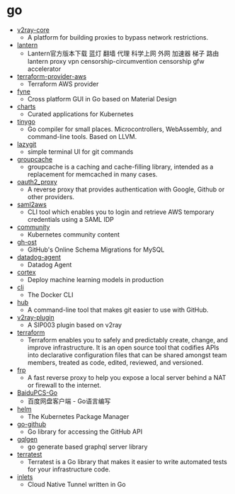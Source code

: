 # go
- [v2ray-core](https://github.com/v2ray/v2ray-core)
  - A platform for building proxies to bypass network restrictions.
- [lantern](https://github.com/getlantern/lantern)
  - Lantern官方版本下载 蓝灯 翻墙 代理 科学上网 外网 加速器 梯子 路由 lantern proxy vpn censorship-circumvention censorship gfw accelerator
- [terraform-provider-aws](https://github.com/terraform-providers/terraform-provider-aws)
  - Terraform AWS provider
- [fyne](https://github.com/fyne-io/fyne)
  - Cross platform GUI in Go based on Material Design
- [charts](https://github.com/helm/charts)
  - Curated applications for Kubernetes
- [tinygo](https://github.com/tinygo-org/tinygo)
  - Go compiler for small places. Microcontrollers, WebAssembly, and command-line tools. Based on LLVM.
- [lazygit](https://github.com/jesseduffield/lazygit)
  - simple terminal UI for git commands
- [groupcache](https://github.com/golang/groupcache)
  - groupcache is a caching and cache-filling library, intended as a replacement for memcached in many cases.
- [oauth2_proxy](https://github.com/pusher/oauth2_proxy)
  - A reverse proxy that provides authentication with Google, Github or other providers.
- [saml2aws](https://github.com/Versent/saml2aws)
  - CLI tool which enables you to login and retrieve AWS temporary credentials using a SAML IDP
- [community](https://github.com/kubernetes/community)
  - Kubernetes community content
- [gh-ost](https://github.com/github/gh-ost)
  - GitHub's Online Schema Migrations for MySQL
- [datadog-agent](https://github.com/DataDog/datadog-agent)
  - Datadog Agent
- [cortex](https://github.com/cortexlabs/cortex)
  - Deploy machine learning models in production
- [cli](https://github.com/docker/cli)
  - The Docker CLI
- [hub](https://github.com/github/hub)
  - A command-line tool that makes git easier to use with GitHub.
- [v2ray-plugin](https://github.com/shadowsocks/v2ray-plugin)
  - A SIP003 plugin based on v2ray
- [terraform](https://github.com/hashicorp/terraform)
  - Terraform enables you to safely and predictably create, change, and improve infrastructure. It is an open source tool that codifies APIs into declarative configuration files that can be shared amongst team members, treated as code, edited, reviewed, and versioned.
- [frp](https://github.com/fatedier/frp)
  - A fast reverse proxy to help you expose a local server behind a NAT or firewall to the internet.
- [BaiduPCS-Go](https://github.com/iikira/BaiduPCS-Go)
  - 百度网盘客户端 - Go语言编写
- [helm](https://github.com/helm/helm)
  - The Kubernetes Package Manager
- [go-github](https://github.com/google/go-github)
  - Go library for accessing the GitHub API
- [gqlgen](https://github.com/99designs/gqlgen)
  - go generate based graphql server library
- [terratest](https://github.com/gruntwork-io/terratest)
  - Terratest is a Go library that makes it easier to write automated tests for your infrastructure code.
- [inlets](https://github.com/inlets/inlets)
  - Cloud Native Tunnel written in Go
